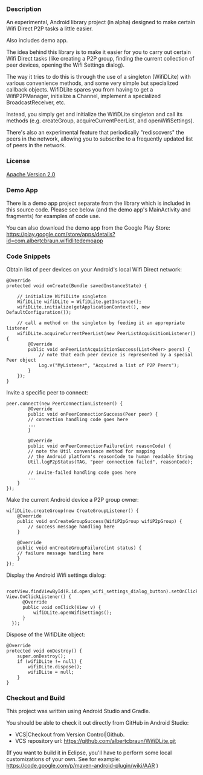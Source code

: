 
### Description
An experimental, Android library project (in alpha) designed to make certain Wifi Direct P2P tasks a little easier.

Also includes demo app.

The idea behind this library is to make it easier for you to carry out certain Wifi Direct tasks (like creating a P2P group,  finding the current collection of peer devices, opening the Wifi Settings dialog). 

The way it tries to do this is through the use of a singleton (WifiDLite) with various convenience methods, and some very simple but specialized callback objects. WifiDLite spares you from having to get a WifiP2PManager, initialize a Channel, implement a specialized BroadcastReceiver, etc. 

Instead, you simply get and initialize the WifiDLite singleton and call its methods (e.g. createGroup, acquireCurrentPeerList, and openWifiSettings). 

There's also an experimental feature that periodically "rediscovers" the peers in the network, allowing you to subscribe to a frequently updated list of peers in the network. 

### License
[Apache Version 2.0](http://www.apache.org/licenses/LICENSE-2.0.html)

### Demo App
There is a demo app project separate from the library which is included in this source code. Please see below (and the demo app's MainActivity and fragments) for examples of code use.

You can also download the demo app from the Google Play Store:
https://play.google.com/store/apps/details?id=com.albertcbraun.wifidlitedemoapp

### Code Snippets

Obtain list of peer devices on your Android's local Wifi Direct network:

    @Override
    protected void onCreate(Bundle savedInstanceState) {

        // initialize WifiDLite singleton
        WifiDLite wifiDLite = WifiDLite.getInstance();
        wifiDLite.initialize(getApplicationContext(), new DefaultConfiguration());

        // call a method on the singleton by feeding it an appropriate listener
        wifiDLite.acquireCurrentPeerList(new PeerListAcquisitionListener() {
            @Override
            public void onPeerListAcquisitionSuccess(List<Peer> peers) {
                // note that each peer device is represented by a special Peer object
                Log.v("MyListener", "Acquired a list of P2P Peers");
            }
        });
    }

Invite a specific peer to connect:

    peer.connect(new PeerConnectionListener() {
            @Override
            public void onPeerConnectionSuccess(Peer peer) {
            // connection handling code goes here
            ...
            }

            @Override
            public void onPeerConnectionFailure(int reasonCode) {
            // note the Util convenience method for mapping
            // the Android platform's reasonCode to human readable String
            Util.logP2pStatus(TAG, "peer connection failed", reasonCode);

            // invite-failed handling code goes here
            ...
        }
    });

Make the current Android device a P2P group owner:

    wifiDLite.createGroup(new CreateGroupListener() {
        @Override
        public void onCreateGroupSuccess(WifiP2pGroup wifiP2pGroup) {
            // success message handling here
        }

        @Override
        public void onCreateGroupFailure(int status) {
        // failure message handling here
        }
    });

Display the Android Wifi settings dialog:

      rootView.findViewById(R.id.open_wifi_settings_dialog_button).setOnClickListener(new View.OnClickListener() {
          @Override
          public void onClick(View v) {
              wifiDLite.openWifiSettings();
          }
      });

Dispose of the WifiDLite object:

    @Override
    protected void onDestroy() {
        super.onDestroy();
        if (wifiDLite != null) {
            wifiDLite.dispose();
            wifiDLite = null;
        }
    }

### Checkout and Build
This project was written using Android Studio and Gradle.

You should be able to check it out directly from GitHub in Android Studio:

* VCS|Checkout from Version Control|Github.
* VCS repository url: https://github.com/albertcbraun/WifiDLite.git

(If you want to build it in Eclipse, you'll have to perform some local customizations of your own. See for example: https://code.google.com/p/maven-android-plugin/wiki/AAR ) 



